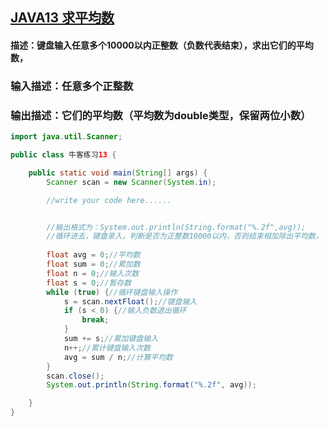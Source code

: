 ## [ **JAVA13** **求平均数** ](https://www.nowcoder.com/practice/41e59cee1221424bb9291435aae79ae9?tpId=220&tags=&title=&difficulty=0&judgeStatus=0&rp=0&sourceUrl=https%3A%2F%2Fwww.nowcoder.com%2Fexam%2Foj)

#### 描述：键盘输入任意多个10000以内正整数（负数代表结束），求出它们的平均数，

### 输入描述：任意多个正整数

### 输出描述：它们的平均数（平均数为double类型，保留两位小数）

```java
import java.util.Scanner;

public class 牛客练习13 {

    public static void main(String[] args) {
        Scanner scan = new Scanner(System.in);

        //write your code here......


        //输出格式为：System.out.println(String.format("%.2f",avg));
        //循环进去，键盘录入，判断是否为正整数10000以内，否则结束相加除出平均数，
       
        float avg = 0;//平均数
        float sum = 0;//累加数
        float n = 0;//输入次数
        float s = 0;//暂存数
        while (true) {//循环键盘输入操作
            s = scan.nextFloat();//键盘输入
            if (s < 0) {//输入负数退出循环
                break;
            }
            sum += s;//累加键盘输入
            n++;//累计键盘输入次数
            avg = sum / n;//计算平均数
        }
        scan.close();
        System.out.println(String.format("%.2f", avg));

    }
}
```


